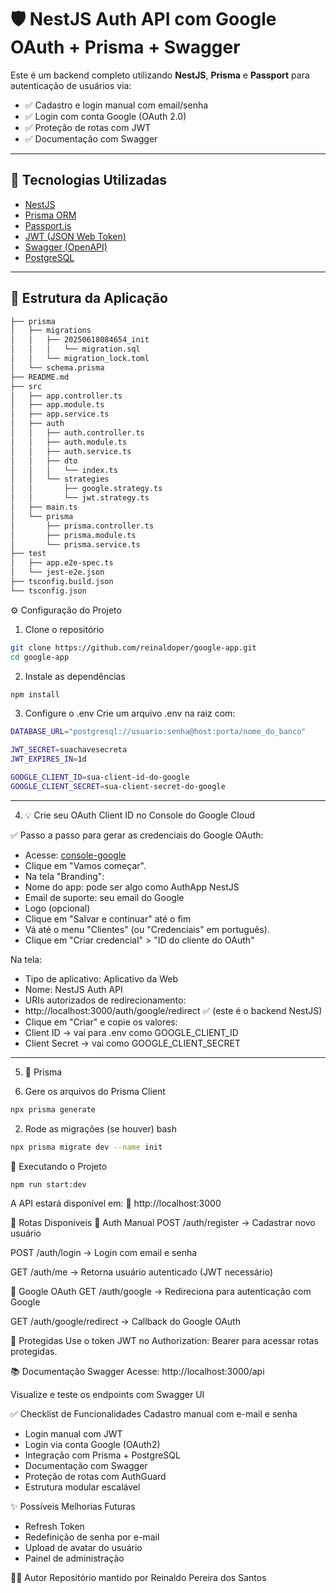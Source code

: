 # 🛡️ NestJS Auth API com Google OAuth + Prisma + Swagger

Este é um backend completo utilizando **NestJS**, **Prisma** e **Passport** para autenticação de usuários via:

- ✅ Cadastro e login manual com email/senha
- ✅ Login com conta Google (OAuth 2.0)
- ✅ Proteção de rotas com JWT
- ✅ Documentação com Swagger

---

## 🚀 Tecnologias Utilizadas

- [NestJS](https://nestjs.com/)
- [Prisma ORM](https://www.prisma.io/)
- [Passport.js](https://www.passportjs.org/)
- [JWT (JSON Web Token)](https://jwt.io/)
- [Swagger (OpenAPI)](https://swagger.io/)
- [PostgreSQL](https://www.postgresql.org/)

---

## 🧱 Estrutura da Aplicação

```bash
├── prisma
│   ├── migrations
│   │   ├── 20250618084654_init
│   │   │   └── migration.sql
│   │   └── migration_lock.toml
│   └── schema.prisma
├── README.md
├── src
│   ├── app.controller.ts
│   ├── app.module.ts
│   ├── app.service.ts
│   ├── auth
│   │   ├── auth.controller.ts
│   │   ├── auth.module.ts
│   │   ├── auth.service.ts
│   │   ├── dto
│   │   │   └── index.ts
│   │   └── strategies
│   │       ├── google.strategy.ts
│   │       └── jwt.strategy.ts
│   ├── main.ts
│   └── prisma
│       ├── prisma.controller.ts
│       ├── prisma.module.ts
│       └── prisma.service.ts
├── test
│   ├── app.e2e-spec.ts
│   └── jest-e2e.json
├── tsconfig.build.json
└── tsconfig.json

```

⚙️ Configuração do Projeto
1. Clone o repositório


```bash
git clone https://github.com/reinaldoper/google-app.git
cd google-app
```


2. Instale as dependências

```bash
npm install

```

3. Configure o .env
Crie um arquivo .env na raiz com:

```bash
DATABASE_URL="postgresql://usuario:senha@host:porta/nome_do_banco"

JWT_SECRET=suachavesecreta
JWT_EXPIRES_IN=1d

GOOGLE_CLIENT_ID=sua-client-id-do-google
GOOGLE_CLIENT_SECRET=sua-client-secret-do-google

```
---

4. 💡 Crie seu OAuth Client ID no Console do Google Cloud

✅ Passo a passo para gerar as credenciais do Google OAuth:
- Acesse: [console-google](https://console.cloud.google.com/apis/credentials)
- Clique em "Vamos começar".
- Na tela "Branding":
- Nome do app: pode ser algo como AuthApp NestJS
- Email de suporte: seu email do Google
- Logo (opcional)
- Clique em "Salvar e continuar" até o fim
- Vá até o menu "Clientes" (ou "Credenciais" em português).
- Clique em "Criar credencial" > "ID do cliente do OAuth"

Na tela:

- Tipo de aplicativo: Aplicativo da Web
- Nome: NestJS Auth API
- URIs autorizados de redirecionamento:
- http://localhost:3000/auth/google/redirect ✅ (este é o backend NestJS)
- Clique em "Criar" e copie os valores:
- Client ID → vai para .env como GOOGLE_CLIENT_ID
- Client Secret → vai como GOOGLE_CLIENT_SECRET


--- 

5. 🧩 Prisma

1. Gere os arquivos do Prisma Client

```bash
npx prisma generate
```

2. Rode as migrações (se houver)
bash

```bash
npx prisma migrate dev --name init
```

🏁 Executando o Projeto

```bash
npm run start:dev

```

A API estará disponível em:
📍 http://localhost:3000

📖 Rotas Disponíveis
🧾 Auth Manual
POST /auth/register → Cadastrar novo usuário

POST /auth/login → Login com email e senha

GET /auth/me → Retorna usuário autenticado (JWT necessário)

🔐 Google OAuth
GET /auth/google → Redireciona para autenticação com Google

GET /auth/google/redirect → Callback do Google OAuth

🔐 Protegidas
Use o token JWT no Authorization: Bearer <token> para acessar rotas protegidas.

📚 Documentação Swagger
Acesse: http://localhost:3000/api

Visualize e teste os endpoints com Swagger UI

✅ Checklist de Funcionalidades
 Cadastro manual com e-mail e senha

 - Login manual com JWT
 - Login via conta Google (OAuth2)
 - Integração com Prisma + PostgreSQL
 - Documentação com Swagger
 - Proteção de rotas com AuthGuard
 - Estrutura modular escalável

✨ Possíveis Melhorias Futuras
- Refresh Token
- Redefinição de senha por e-mail
- Upload de avatar do usuário
- Painel de administração

🧑‍💻 Autor
Repositório mantido por Reinaldo Pereira dos Santos
